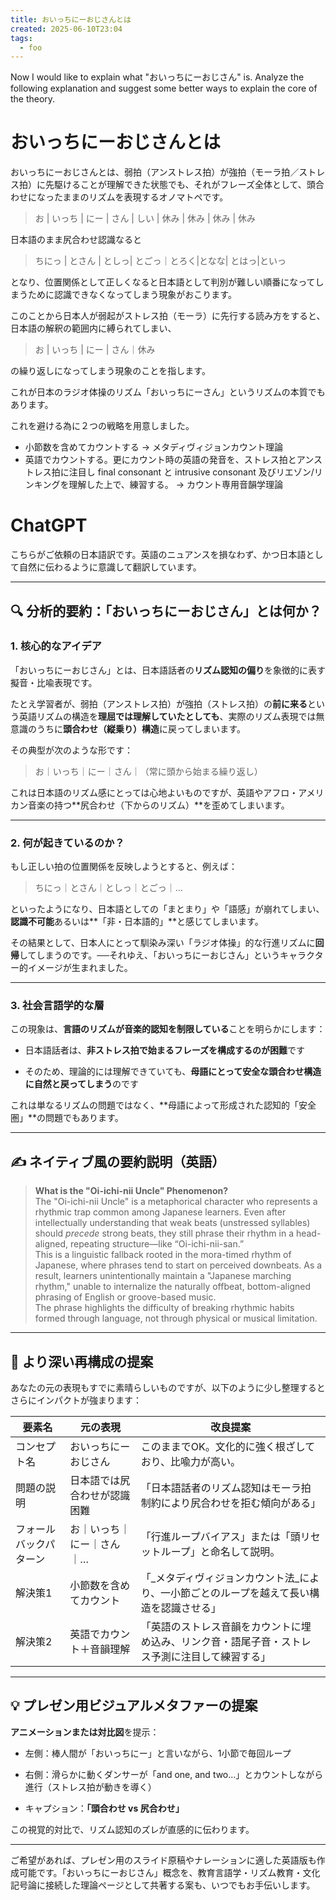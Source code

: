 ```yaml
---
title: おいっちにーおじさんとは
created: 2025-06-10T23:04
tags:
  - foo
---
```

Now I would like to explain what "おいっちにーおじさん" is. Analyze the following explanation and suggest some better ways to explain the core of the theory.

# おいっちにーおじさんとは

おいっちにーおじさんとは、弱拍（アンストレス拍）が強拍（モーラ拍／ストレス拍）に先駆けることが理解できた状態でも、それがフレーズ全体として、頭合わせになったままのリズムを表現するオノマトペです。

> お | いっち | にー | さん | しい | 休み | 休み | 休み | 休み

日本語のまま尻合わせ認識なると

> ちにっ | とさん | としっ| とごっ｜とろく|となな| とはっ|といっ

となり、位置関係として正しくなると日本語として判別が難しい順番になってしまうために認識できなくなってしまう現象がおこります。

このことから日本人が弱起がストレス拍（モーラ）に先行する読み方をすると、日本語の解釈の範囲内に縛られてしまい、

> お | いっち | にー | さん｜休み

の繰り返しになってしまう現象のことを指します。

これが日本のラジオ体操のリズム「おいっちにーさん」というリズムの本質でもあります。

これを避ける為に２つの戦略を用意しました。

- 小節数を含めてカウントする
    → メタディヴィジョンカウント理論
- 英語でカウントする。更にカウント時の英語の発音を、ストレス拍とアンストレス拍に注目し final consonant と intrusive consonant 及びリエゾン/リンキングを理解した上で、練習する。
    → カウント専用音韻学理論

# ChatGPT

こちらがご依頼の日本語訳です。英語のニュアンスを損なわず、かつ日本語として自然に伝わるように意識して翻訳しています。

---

## 🔍 分析的要約：「おいっちにーおじさん」とは何か？

### 1. **核心的なアイデア**

「おいっちにーおじさん」とは、日本語話者の**リズム認知の偏り**を象徴的に表す擬音・比喩表現です。

たとえ学習者が、弱拍（アンストレス拍）が強拍（ストレス拍）の**前に来る**という英語リズムの構造を**理屈では理解していたとしても**、実際のリズム表現では無意識のうちに**頭合わせ（縦乗り）構造**に戻ってしまいます。

その典型が次のような形です：

> お｜いっち｜にー｜さん｜（常に頭から始まる繰り返し）

これは日本語のリズム感にとっては心地よいものですが、英語やアフロ・アメリカン音楽の持つ**尻合わせ（下からのリズム）**を歪めてしまいます。

---

### 2. **何が起きているのか？**

もし正しい拍の位置関係を反映しようとすると、例えば：

> ちにっ｜とさん｜としっ｜とごっ｜…

といったようになり、日本語としての「まとまり」や「語感」が崩れてしまい、**認識不可能**あるいは**「非・日本語的」**と感じてしまいます。

その結果として、日本人にとって馴染み深い「ラジオ体操」的な行進リズムに**回帰**してしまうのです。──それゆえ、「おいっちにーおじさん」というキャラクター的イメージが生まれました。

---

### 3. **社会言語学的な層**

この現象は、**言語のリズムが音楽的認知を制限している**ことを明らかにします：

- 日本語話者は、**非ストレス拍で始まるフレーズを構成するのが困難**です
    
- そのため、理論的には理解できていても、**母語にとって安全な頭合わせ構造に自然と戻ってしまう**のです
    

これは単なるリズムの問題ではなく、**母語によって形成された認知的「安全圏」**の問題でもあります。

---

## ✍️ ネイティブ風の要約説明（英語）

> **What is the "Oi-ichi-nii Uncle" Phenomenon?**  
> The "Oi-ichi-nii Uncle" is a metaphorical character who represents a rhythmic trap common among Japanese learners. Even after intellectually understanding that weak beats (unstressed syllables) should _precede_ strong beats, they still phrase their rhythm in a head-aligned, repeating structure—like “Oi-ichi-nii-san.”  
> This is a linguistic fallback rooted in the mora-timed rhythm of Japanese, where phrases tend to start on perceived downbeats. As a result, learners unintentionally maintain a "Japanese marching rhythm," unable to internalize the naturally offbeat, bottom-aligned phrasing of English or groove-based music.  
> The phrase highlights the difficulty of breaking rhythmic habits formed through language, not through physical or musical limitation.

---

## 🧠 より深い再構成の提案

あなたの元の表現もすでに素晴らしいものですが、以下のように少し整理するとさらにインパクトが強まります：

|要素名|元の表現|改良提案|
|---|---|---|
|コンセプト名|おいっちにーおじさん|このままでOK。文化的に強く根ざしており、比喩力が高い。|
|問題の説明|日本語では尻合わせが認識困難|「日本語話者のリズム認知はモーラ拍制約により尻合わせを拒む傾向がある」|
|フォールバックパターン|お｜いっち｜にー｜さん｜…|「行進ループバイアス」または「頭リセットループ」と命名して説明。|
|解決策1|小節数を含めてカウント|「_メタディヴィジョンカウント法_により、一小節ごとのループを越えて長い構造を認識させる」|
|解決策2|英語でカウント＋音韻理解|「英語のストレス音韻をカウントに埋め込み、リンク音・語尾子音・ストレス予測に注目して練習する」|

---

## 💡 プレゼン用ビジュアルメタファーの提案

**アニメーションまたは対比図**を提示：

- 左側：棒人間が「おいっちにー」と言いながら、1小節で毎回ループ
    
- 右側：滑らかに動くダンサーが「and one, and two…」とカウントしながら進行（ストレス拍が動きを導く）
    
- キャプション：**「頭合わせ vs 尻合わせ」**
    

この視覚的対比で、リズム認知のズレが直感的に伝わります。

---

ご希望があれば、プレゼン用のスライド原稿やナレーションに適した英語版も作成可能です。「おいっちにーおじさん」概念を、教育言語学・リズム教育・文化記号論に接続した理論ページとして共著する案も、いつでもお手伝いします。